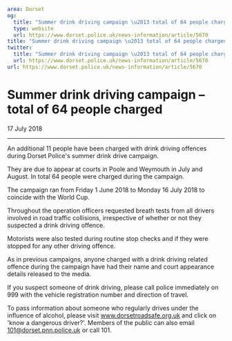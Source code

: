 ```yaml
area: Dorset
og:
  title: "Summer drink driving campaign \u2013 total of 64 people charged"
  type: website
  url: https://www.dorset.police.uk/news-information/article/5670
title: "Summer drink driving campaign \u2013 total of 64 people charged |"
twitter:
  title: "Summer drink driving campaign \u2013 total of 64 people charged"
  url: https://www.dorset.police.uk/news-information/article/5670
url: https://www.dorset.police.uk/news-information/article/5670
```

# Summer drink driving campaign – total of 64 people charged

17 July 2018

* * *

An additional 11 people have been charged with drink driving offences during Dorset Police's summer drink drive campaign.

They are due to appear at courts in Poole and Weymouth in July and August. In total 64 people were charged during the campaign.

The campaign ran from Friday 1 June 2018 to Monday 16 July 2018 to coincide with the World Cup.

Throughout the operation officers requested breath tests from all drivers involved in road traffic collisions, irrespective of whether or not they suspected a drink driving offence.

Motorists were also tested during routine stop checks and if they were stopped for any other driving offence.

As in previous campaigns, anyone charged with a drink driving related offence during the campaign have had their name and court appearance details released to the media.

If you suspect someone of drink driving, please call police immediately on 999 with the vehicle registration number and direction of travel.

To pass information about someone who regularly drives under the influence of alcohol, please visit www.dorsetroadsafe.org.uk and click on 'know a dangerous driver?'. Members of the public can also email 101@dorset.pnn.police.uk or call 101.
